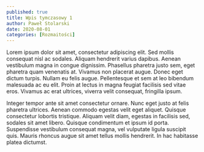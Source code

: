 ```yaml
---
published: true
title: Wpis tymczasowy 1
author: Paweł Stolarski
date: 2020-08-01
categories: [Rozmaitości]
---
```


Lorem ipsum dolor sit amet, consectetur adipiscing elit. Sed mollis consequat nisl ac sodales. Aliquam hendrerit varius dapibus. Aenean vestibulum magna in congue dignissim. Phasellus pharetra justo sem, eget pharetra quam venenatis at. Vivamus non placerat augue. Donec eget dictum turpis. Nullam eu felis augue. Pellentesque et sem at leo bibendum malesuada ac eu elit. Proin at lectus in magna feugiat facilisis sed vitae eros. Vivamus ac erat ultrices, viverra velit consequat, fringilla ipsum.

Integer tempor ante sit amet consectetur ornare. Nunc eget justo at felis pharetra ultrices. Aenean commodo egestas velit eget aliquet. Quisque consectetur lobortis tristique. Aliquam velit diam, egestas in facilisis sed, sodales sit amet libero. Quisque condimentum et ipsum id porta. Suspendisse vestibulum consequat magna, vel vulputate ligula suscipit quis. Mauris rhoncus augue sit amet tellus mollis hendrerit. In hac habitasse platea dictumst.
